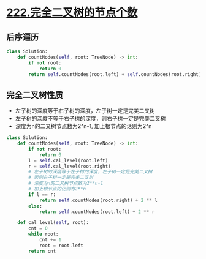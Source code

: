 # [222.完全二叉树的节点个数](https://leetcode-cn.com/problems/count-complete-tree-nodes/)
## 后序遍历
``` python
class Solution:
    def countNodes(self, root: TreeNode) -> int:
        if not root:
            return 0
        return self.countNodes(root.left) + self.countNodes(root.right) + 1
```

## 完全二叉树性质
+ 左子树的深度等于右子树的深度，左子树一定是完美二叉树
+ 左子树的深度不等于右子树的深度，则右子树一定是完美二叉树
+ 深度为n的二叉树节点数为2^n-1, 加上根节点的话则为2^n
``` python
class Solution:
    def countNodes(self, root: TreeNode) -> int:
        if not root:
            return 0
        l = self.cal_level(root.left)
        r = self.cal_level(root.right)
        # 左子树的深度等于左子树的深度，左子树一定是完美二叉树
        # 否则右子树一定是完美二叉树
        # 深度为n的二叉树节点数为2**n-1
        # 加上根节点的化则为2**n
        if l == r:
            return self.countNodes(root.right) + 2 ** l
        else:
            return self.countNodes(root.left) + 2 ** r

    def cal_level(self, root):
        cnt = 0
        while root:
            cnt += 1
            root = root.left
        return cnt
```